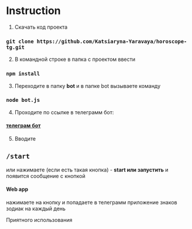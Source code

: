 # Instruction

1. Скачать код проекта
### `git clone https://github.com/Katsiaryna-Yaravaya/horoscope-tg.git`
2. В командной строке в папка с проектом ввести
### `npm install`
3. Переходите в папку **bot** и в папке bot вызываете команду
### `node bot.js`
4. Проходите по ссылке в телеграмм бот:
#### [телеграм бот](https://t.me/SZhoroscopBot)
5. Вводите  
## `/start` 
или нажимаете (если есть такая кнопка) - **start или запустить** и \
появится сообщение с кнопкой
#### **Web app**
нажимаете на кнопку и попадаете в телеграмм приложение знаков зодиак на каждый день

Приятного использования
